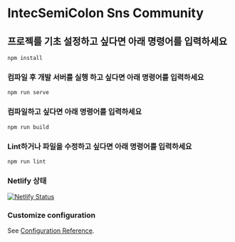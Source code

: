# IntecSemiColon Sns Community

## 프로젝를 기초 설정하고 싶다면 아래 명령어를 입력하세요
```
npm install
```

### 컴파일 후 개발 서버를 실행 하고 싶다면 아래 명령어를 입력하세요
```
npm run serve
```

### 컴파일하고 싶다면 아래 명령어를 입력하세요
```
npm run build
```

### Lint하거나 파일을 수정하고 싶다면 아래 명령어를 입력하세요
```
npm run lint
```

### Netlify 상태
[![Netlify Status](https://api.netlify.com/api/v1/badges/6f1828f1-1bd3-4aad-a9b5-dd4844d71554/deploy-status)](https://app.netlify.com/sites/intecsemicolon/deploys)

### Customize configuration
See [Configuration Reference](https://cli.vuejs.org/config/).
